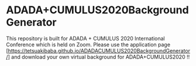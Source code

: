 # ADADA+CUMULUS2020BackgroundGenerator
This repository is built for ADADA + CUMULUS 2020 International Conference which is held on Zoom. Please use the application page [https://tetsuakibaba.github.io/ADADACUMULUS2020BackgroundGenerator/] and download your own virtual background for ADADA+CUMULUS2020 !!